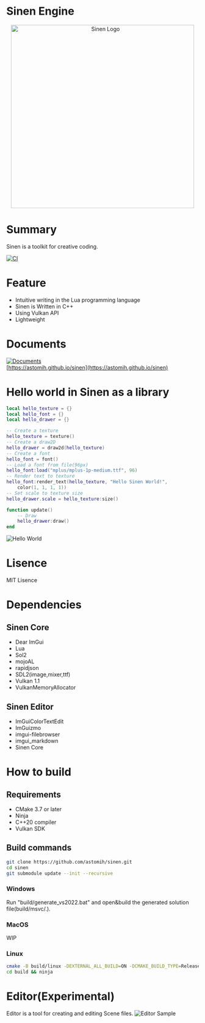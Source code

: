# Sinen Engine 
<p align="center"><a href="https://astomih.github.io/sinen"><img src="https://raw.githubusercontent.com/astomih/sinen/main/docs/logo/logo_bg_white.png" width="480" alt="Sinen Logo"></a></p>  

# Summary
Sinen is a toolkit for creative coding.  

[![CI](https://github.com/astomih/sinen/actions/workflows/CI.yml/badge.svg)](https://github.com/astomih/sinen/actions/workflows/CI.yml)  
# Feature
- Intuitive writing in the Lua programming language
- Sinen is Written in C++
- Using Vulkan API
- Lightweight

# Documents
[![Documents](https://github.com/astomih/sinen/actions/workflows/documents.yml/badge.svg)](https://github.com/astomih/sinen/actions/workflows/documents.yml)  
[https://astomih.github.io/sinen](https://astomih.github.io/sinen)  

# Hello world in Sinen as a library
``` lua
local hello_texture = {}
local hello_font = {}
local hello_drawer = {}

-- Create a texture
hello_texture = texture()
-- Create a draw2D
hello_drawer = draw2d(hello_texture)
-- Create a font
hello_font = font()
-- Load a font from file(96px)
hello_font:load("mplus/mplus-1p-medium.ttf", 96)
-- Render text to texture
hello_font:render_text(hello_texture, "Hello Sinen World!",
    color(1, 1, 1, 1))
-- Set scale to texture size
hello_drawer.scale = hello_texture:size()

function update()
    -- Draw
    hello_drawer:draw()
end

```
![Hello World](https://raw.githubusercontent.com/astomih/sinen/main/docs/image/hello_world.png)
# Lisence
 MIT Lisence

# Dependencies 
## Sinen Core
- Dear ImGui
- Lua
- Sol2
- mojoAL
- rapidjson
- SDL2(image,mixer,ttf)
- Vulkan 1.1
- VulkanMemoryAllocator
## Sinen Editor
- ImGuiColorTextEdit
- ImGuizmo
- imgui-filebrowser
- imgui_markdown
- Sinen Core

# How to build
## Requirements
- CMake 3.7 or later
- Ninja
- C++20 compiler
- Vulkan SDK
## Build commands
``` bash
git clone https://github.com/astomih/sinen.git
cd sinen
git submodule update --init --recursive
```
### Windows
Run "build/generate_vs2022.bat" and open&build the generated solution file(build/msvc/.).

### MacOS
WIP

### Linux
``` bash
cmake -B build/linux -DEXTERNAL_ALL_BUILD=ON -DCMAKE_BUILD_TYPE=Release
cd build && ninja
```


# Editor(Experimental)
Editor is a tool for creating and editing Scene files.
![Editor Sample](https://raw.githubusercontent.com/astomih/sinen/main/docs/image/editor_sample.png)  
